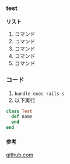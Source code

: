 ### test

**リスト**

1. コマンド
1. コマンド
1. コマンド
1. コマンド
1. コマンド

### コード

1. `bundle exec rails s`
1. 以下実行

```ruby
class Test
  def name
  end
end
```

#### 参考

[github.com](https://github.com/)